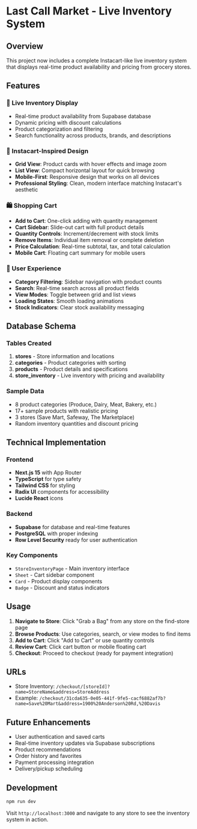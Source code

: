 # Last Call Market - Live Inventory System

## Overview
This project now includes a complete Instacart-like live inventory system that displays real-time product availability and pricing from grocery stores.

## Features

### 🛒 Live Inventory Display
- Real-time product availability from Supabase database
- Dynamic pricing with discount calculations
- Product categorization and filtering
- Search functionality across products, brands, and descriptions

### 🎨 Instacart-Inspired Design
- **Grid View**: Product cards with hover effects and image zoom
- **List View**: Compact horizontal layout for quick browsing
- **Mobile-First**: Responsive design that works on all devices
- **Professional Styling**: Clean, modern interface matching Instacart's aesthetic

### 🛍️ Shopping Cart
- **Add to Cart**: One-click adding with quantity management
- **Cart Sidebar**: Slide-out cart with full product details
- **Quantity Controls**: Increment/decrement with stock limits
- **Remove Items**: Individual item removal or complete deletion
- **Price Calculation**: Real-time subtotal, tax, and total calculation
- **Mobile Cart**: Floating cart summary for mobile users

### 📱 User Experience
- **Category Filtering**: Sidebar navigation with product counts
- **Search**: Real-time search across all product fields
- **View Modes**: Toggle between grid and list views
- **Loading States**: Smooth loading animations
- **Stock Indicators**: Clear stock availability messaging

## Database Schema

### Tables Created
1. **stores** - Store information and locations
2. **categories** - Product categories with sorting
3. **products** - Product details and specifications
4. **store_inventory** - Live inventory with pricing and availability

### Sample Data
- 8 product categories (Produce, Dairy, Meat, Bakery, etc.)
- 17+ sample products with realistic pricing
- 3 stores (Save Mart, Safeway, The Marketplace)
- Random inventory quantities and discount pricing

## Technical Implementation

### Frontend
- **Next.js 15** with App Router
- **TypeScript** for type safety
- **Tailwind CSS** for styling
- **Radix UI** components for accessibility
- **Lucide React** icons

### Backend
- **Supabase** for database and real-time features
- **PostgreSQL** with proper indexing
- **Row Level Security** ready for user authentication

### Key Components
- `StoreInventoryPage` - Main inventory interface
- `Sheet` - Cart sidebar component
- `Card` - Product display components
- `Badge` - Discount and status indicators

## Usage

1. **Navigate to Store**: Click "Grab a Bag" from any store on the find-store page
2. **Browse Products**: Use categories, search, or view modes to find items
3. **Add to Cart**: Click "Add to Cart" or use quantity controls
4. **Review Cart**: Click cart button or mobile floating cart
5. **Checkout**: Proceed to checkout (ready for payment integration)

## URLs
- Store Inventory: `/checkout/[storeId]?name=StoreName&address=StoreAddress`
- Example: `/checkout/31cda635-0e05-441f-9fe5-cacf6882af7b?name=Save%20Mart&address=1900%20Anderson%20Rd,%20Davis`

## Future Enhancements
- User authentication and saved carts
- Real-time inventory updates via Supabase subscriptions
- Product recommendations
- Order history and favorites
- Payment processing integration
- Delivery/pickup scheduling

## Development
```bash
npm run dev
```
Visit `http://localhost:3000` and navigate to any store to see the inventory system in action. 
